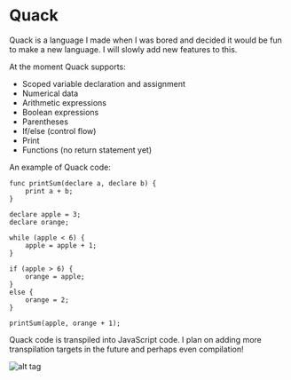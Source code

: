 # Quack
Quack is a language I made when I was bored and decided it would be fun to make a new language. I will slowly add new features to this.

At the moment Quack supports:
- Scoped variable declaration and assignment
- Numerical data
- Arithmetic expressions
- Boolean expressions
- Parentheses
- If/else (control flow)
- Print
- Functions (no return statement yet)

An example of Quack code:
```
func printSum(declare a, declare b) {
	print a + b;
}

declare apple = 3;
declare orange;

while (apple < 6) {
	apple = apple + 1;
}

if (apple > 6) {
	orange = apple;
}
else {
	orange = 2;
}

printSum(apple, orange + 1);
```

Quack code is transpiled into JavaScript code. I plan on adding more transpilation targets in the future and perhaps even compilation!

![alt tag](http://i64.tinypic.com/2mrumnc.jpg)
